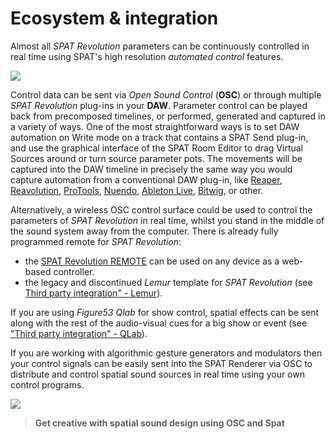 # Ecosystem & integration

Almost all _SPAT Revolution_ parameters can be continuously controlled in real time using SPAT's high resolution _automated control_ features.

![](https://media.githubusercontent.com/media/FLUX-SE/doc_images/main/SpatR/ThirdParty/ReaperAutomation2.jpg)

Control data can be sent via _Open Sound Control_ (**OSC**) or through multiple _SPAT Revolution_ plug-ins in your **DAW**. 
Parameter control can be played back from precomposed timelines, or performed, generated and captured in a variety of ways. 
One of the most straightforward ways is to set DAW automation on Write mode on a track that contains a SPAT Send plug-in, and use the graphical interface of the SPAT Room Editor to drag Virtual Sources around or turn source parameter pots. 
The movements will be captured into the DAW timeline in precisely the same way you would capture automation from a conventional DAW plug-in, like [Reaper](Third_Party_Cockos_Reaper.md), [Reavolution](Third_Party_ReaVolution.md), [ProTools](Third_Party_ProTools.md), [Nuendo](Third_Party_AbletonLive.md), [Ableton Live](Third_Party_Nuendo.md), [Bitwig](Third_Party_Bitwig_Studio.md), or other.

Alternatively, a wireless OSC control surface could be used to control the parameters of _SPAT Revolution_ in real time, whilst you stand in the middle of the sound system away from the computer.
There is already fully programmed remote for _SPAT Revolution_:
- the [SPAT Revolution REMOTE](ThirdParty_SPATRevolution_Remote) can be used on any device as a web-based controller.
- the legacy and discontinued _Lemur_ template for _SPAT Revolution_ (see [Third party integration" - Lemur](ThirdParty_Tablet_Remote.md)).

If you are using _Figure53 Qlab_ for show control, spatial effects can be sent along with the rest of the audio-visual cues for a big show or event (see ["Third party integration" - QLab](Third_Party_Figure53_QLab.md)).

If you are working with algorithmic gesture generators and modulators then your control signals can be easily sent into the SPAT Renderer via OSC to distribute and control spatial sound sources in real time using your own control programs.

![](https://media.githubusercontent.com/media/FLUX-SE/doc_images/main/SpatR/Generic/OSCIntegrationDiagram.jpg)

> **Get creative with spatial sound design using OSC and Spat**

